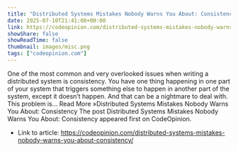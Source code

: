 ```yaml
---
title: "Distributed Systems Mistakes Nobody Warns You About: Consistency"
date: 2025-07-10T21:41:08+00:00
link: https://codeopinion.com/distributed-systems-mistakes-nobody-warns-you-about-consistency/
showShare: false
showReadTime: false
thumbnail: images/misc.png
tags: ["codeopinion.com"]
---
```

One of the most common and very overlooked issues when writing a distributed system is consistency. You have one thing happening in one part of your system that triggers something else to happen in another part of the system, except it doesn’t happen. And that can be a nightmare to deal with. This problem is… Read More »Distributed Systems Mistakes Nobody Warns You About: Consistency
The post Distributed Systems Mistakes Nobody Warns You About: Consistency appeared first on CodeOpinion.

- Link to article: https://codeopinion.com/distributed-systems-mistakes-nobody-warns-you-about-consistency/